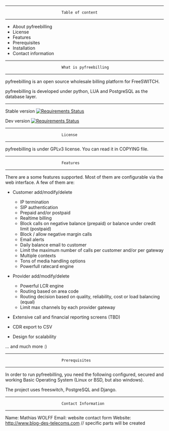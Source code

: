 ********************************************************************************
                             Table of content
********************************************************************************

- About pyfreebilling
- License
- Features
- Prerequisites
- Installation
- Contact information

********************************************************************************
                             What is pyfreebilling
********************************************************************************

pyfreebilling is an open source wholesale billing platform for FreeSWITCH. 

pyfreebilling is developed under python, LUA and PostgreSQL as the database layer.

********************************************************************************

Stable version
[![Requirements Status](https://requires.io/bitbucket/mwolff/pyfreebilling/requirements.png?branch=master)](https://requires.io/bitbucket/mwolff/pyfreebilling/requirements/?branch=master)

Dev version
[![Requirements Status](https://requires.io/bitbucket/mwolff/pyfreebilling/requirements.png?branch=develop)](https://requires.io/bitbucket/mwolff/pyfreebilling/requirements/?branch=develop)

********************************************************************************
                             License
********************************************************************************

pyfreebilling is under GPLv3 license. You can read it in COPYING file.

********************************************************************************
                             Features
********************************************************************************

There are a some features supported. Most of them are configurable via the web
interface. A few of them are:

- Customer add/modify/delete
   - IP termination
   - SIP authentication
   - Prepaid and/or postpaid
   - Realtime billing
   - Block calls on negative balance (prepaid) or balance under credit limit (postpaid)
   - Block / allow negative margin calls
   - Email alerts
   - Daily balance email to customer
   - Limit the maximum number of calls per customer and/or per gateway
   - Multiple contexts
   - Tons of media handling options
   - Powerfull ratecard engine

- Provider add/modify/delete
   - Powerful LCR engine
   - Routing based on area code
   - Routing decision based on quality, reliability, cost or load balancing (equal)
   - Limit max channels by each provider gateway

- Extensive call and financial reporting screens (TBD)

- CDR export to CSV

- Design for scalability

... and much more :)

********************************************************************************
                             Prerequisites
********************************************************************************

In order to run pyfreebilling, you need the following configured, secured  and 
working Basic Operating System (Linux or BSD, but also windows).

The project uses freeswitch, PostgreSQL and Django.

********************************************************************************
                             Contact Information
********************************************************************************

Name: Mathias WOLFF
Email: website contact form
Website: http://www.blog-des-telecoms.com // specific parts will be created
